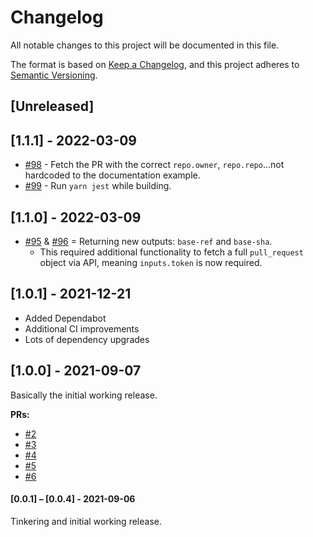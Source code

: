 # Changelog

All notable changes to this project will be documented in this file.

The format is based on [Keep a Changelog](https://keepachangelog.com/en/1.0.0/), and this project adheres to [Semantic Versioning](https://semver.org/spec/v2.0.0.html).

## [Unreleased]

## [1.1.1] - 2022-03-09

 - [#98](https://github.com/sharesight/find-github-pull-request/pull/98) - Fetch the PR with the correct `repo.owner`, `repo.repo`…not hardcoded to the documentation example.
 - [#99](https://github.com/sharesight/find-github-pull-request/pull/99) - Run `yarn jest` while building.

## [1.1.0] - 2022-03-09

 - [#95](https://github.com/sharesight/find-github-pull-request/pull/96) & [#96](https://github.com/sharesight/find-github-pull-request/pull/96) = Returning new outputs: `base-ref` and `base-sha`.
    - This required additional functionality to fetch a full `pull_request` object via API, meaning `inputs.token` is now required.

## [1.0.1] - 2021-12-21

- Added Dependabot
- Additional CI improvements
- Lots of dependency upgrades

## [1.0.0] - 2021-09-07

Basically the initial working release.

**PRs:**

- [#2](https://github.com/sharesight/find-github-pull-request/pull/2)
- [#3](https://github.com/sharesight/find-github-pull-request/pull/3)
- [#4](https://github.com/sharesight/find-github-pull-request/pull/4)
- [#5](https://github.com/sharesight/find-github-pull-request/pull/5)
- [#6](https://github.com/sharesight/find-github-pull-request/pull/6)

#### [0.0.1] – [0.0.4] - 2021-09-06

Tinkering and initial working release.
